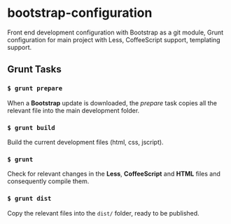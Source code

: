 bootstrap-configuration
=======================

Front end development configuration with Bootstrap as a git module, Grunt configuration for main project with Less, CoffeeScript support, templating support.

## Grunt Tasks

### `$ grunt prepare`

When a **Bootstrap** update is downloaded, the _prepare_ task copies all the relevant file into the main development folder.

### `$ grunt build`

Build the current development files (html, css, jscript).

### `$ grunt`

Check for relevant changes in the **Less**, **CoffeeScript** and **HTML** files and consequently compile them.

### `$ grunt dist`

Copy the relevant files into the `dist/` folder, ready to be published.
